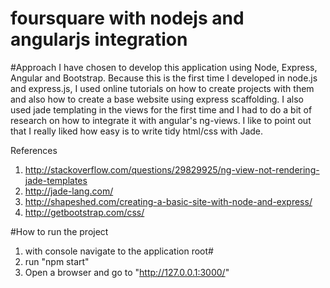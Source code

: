 

# foursquare with nodejs and angularjs integration


#Approach
I have chosen to develop this application using Node, Express, Angular and Bootstrap. 
Because this is the first time I developed in node.js and express.js, I used online tutorials on how to create projects with them and also how to create a base website using express scaffolding. I also used jade templating in the views for the first time and I had to do a bit of research on how to integrate it with angular's ng-views. I like to point out that I really liked how easy is to write tidy html/css with Jade.


References
1) http://stackoverflow.com/questions/29829925/ng-view-not-rendering-jade-templates
2) http://jade-lang.com/
3) http://shapeshed.com/creating-a-basic-site-with-node-and-express/
4) http://getbootstrap.com/css/



#How to run the project
1) with console navigate to the application root#
2) run "npm start"
3) Open a browser and go to "http://127.0.0.1:3000/"
